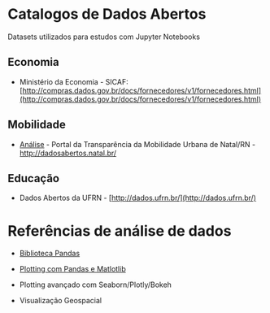 # Catalogos de Dados Abertos

Datasets utilizados para estudos com Jupyter Notebooks

## Economia

- Ministério da Economia - SICAF: [http://compras.dados.gov.br/docs/fornecedores/v1/fornecedores.html](http://compras.dados.gov.br/docs/fornecedores/v1/fornecedores.html) 







## Mobilidade

- [Análise](mobilidade/rn-natal) - Portal da Transparência da Mobilidade Urbana de Natal/RN - http://dadosabertos.natal.br/ 

## Educação

- Dados Abertos da UFRN - [http://dados.ufrn.br/](http://dados.ufrn.br/)

## 

# Referências de análise de dados

- [Biblioteca Pandas](Referencia_Pandas.md)

- [Plotting com Pandas e Matlotlib](Referencia_Pandas_Matplotlib.md)

- Plotting avançado com Seaborn/Plotly/Bokeh

- Visualização Geospacial
